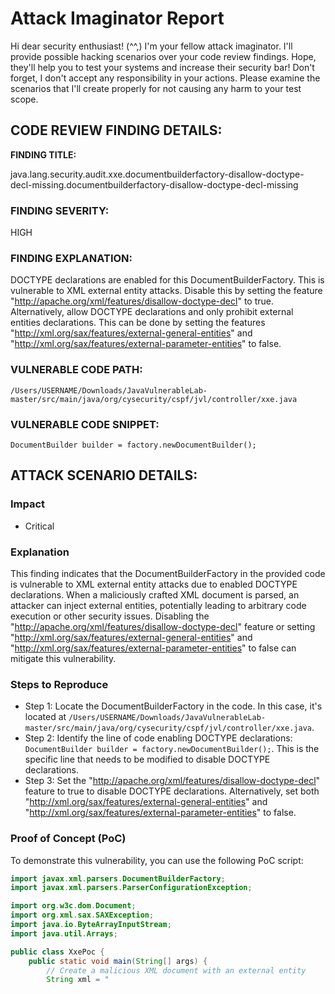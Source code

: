 
# Attack Imaginator Report

Hi dear security enthusiast! (^^,)
I'm your fellow attack imaginator. I'll provide possible hacking scenarios over your code review findings.
Hope, they'll help you to test your systems and increase their security bar! 
Don't forget, I don't accept any responsibility in your actions.
Please examine the scenarios that I'll create properly for not causing any harm to your test scope.


## CODE REVIEW FINDING DETAILS:

**FINDING TITLE:**  

java.lang.security.audit.xxe.documentbuilderfactory-disallow-doctype-decl-missing.documentbuilderfactory-disallow-doctype-decl-missing

### FINDING SEVERITY:

HIGH

### FINDING EXPLANATION:

DOCTYPE declarations are enabled for this DocumentBuilderFactory. This is vulnerable to XML external entity attacks. Disable this by setting the feature "http://apache.org/xml/features/disallow-doctype-decl" to true. Alternatively, allow DOCTYPE declarations and only prohibit external entities declarations. This can be done by setting the features "http://xml.org/sax/features/external-general-entities" and "http://xml.org/sax/features/external-parameter-entities" to false.

### VULNERABLE CODE PATH:

```
/Users/USERNAME/Downloads/JavaVulnerableLab-master/src/main/java/org/cysecurity/cspf/jvl/controller/xxe.java
```

### VULNERABLE CODE SNIPPET:

```
DocumentBuilder builder = factory.newDocumentBuilder();
```

## ATTACK SCENARIO DETAILS:


### Impact

- Critical

### Explanation

This finding indicates that the DocumentBuilderFactory in the provided code is vulnerable to XML external entity attacks due to enabled DOCTYPE declarations. When a maliciously crafted XML document is parsed, an attacker can inject external entities, potentially leading to arbitrary code execution or other security issues. Disabling the "http://apache.org/xml/features/disallow-doctype-decl" feature or setting "http://xml.org/sax/features/external-general-entities" and "http://xml.org/sax/features/external-parameter-entities" to false can mitigate this vulnerability.

### Steps to Reproduce

- Step 1: Locate the DocumentBuilderFactory in the code. In this case, it's located at `/Users/USERNAME/Downloads/JavaVulnerableLab-master/src/main/java/org/cysecurity/cspf/jvl/controller/xxe.java`.
- Step 2: Identify the line of code enabling DOCTYPE declarations: `DocumentBuilder builder = factory.newDocumentBuilder();`. This is the specific line that needs to be modified to disable DOCTYPE declarations.
- Step 3: Set the "http://apache.org/xml/features/disallow-doctype-decl" feature to true to disable DOCTYPE declarations. Alternatively, set both "http://xml.org/sax/features/external-general-entities" and "http://xml.org/sax/features/external-parameter-entities" to false.

### Proof of Concept (PoC)

To demonstrate this vulnerability, you can use the following PoC script:
                    
```java
import javax.xml.parsers.DocumentBuilderFactory;
import javax.xml.parsers.ParserConfigurationException;

import org.w3c.dom.Document;
import org.xml.sax.SAXException;
import java.io.ByteArrayInputStream;
import java.util.Arrays;

public class XxePoc {
    public static void main(String[] args) {
        // Create a malicious XML document with an external entity
        String xml = "
```